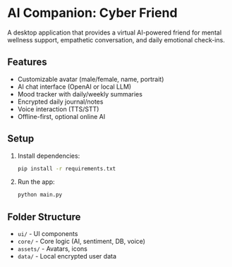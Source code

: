 # AI Companion: Cyber Friend

A desktop application that provides a virtual AI-powered friend for mental wellness support, empathetic conversation, and daily emotional check-ins.

## Features
- Customizable avatar (male/female, name, portrait)
- AI chat interface (OpenAI or local LLM)
- Mood tracker with daily/weekly summaries
- Encrypted daily journal/notes
- Voice interaction (TTS/STT)
- Offline-first, optional online AI

## Setup
1. Install dependencies:
   ```bash
   pip install -r requirements.txt
   ```
2. Run the app:
   ```bash
   python main.py
   ```

## Folder Structure
- `ui/` - UI components
- `core/` - Core logic (AI, sentiment, DB, voice)
- `assets/` - Avatars, icons
- `data/` - Local encrypted user data 